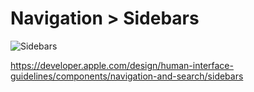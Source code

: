 # Navigation > Sidebars

![Sidebars](https://developer.apple.com/design/human-interface-guidelines/images/thumbnails/components/sidebars-thumbnail_2x.png)

https://developer.apple.com/design/human-interface-guidelines/components/navigation-and-search/sidebars